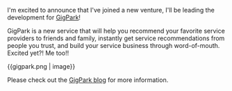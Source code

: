 I'm excited to announce that I've joined a new venture, I'll be leading the
development for [GigPark][10]!

   [10]: http://www.gigpark.com/

GigPark is a new service that will help you recommend your favorite service
providers to friends and family, instantly get service recommendations from
people you trust, and build your service business through word-of-mouth.
Excited yet?! Me too!!

{{gigpark.png | image}}

   [11]: http://pauldowman.com/wp-content/uploads/2007/03/finalgigpark200.png

Please check out the [GigPark blog][12] for more information.

   [12]: http://blog.gigpark.com/2007/03/14/welcome-2/

